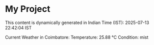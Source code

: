 # My Project

This content is dynamically generated in Indian Time (IST): 2025-07-13 22:42:04 IST


Current Weather in Coimbatore:
Temperature: 25.88 °C
Condition: mist

